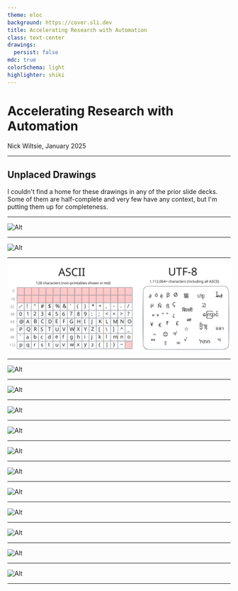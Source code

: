 ```yaml
---
theme: eloc
background: https://cover.sli.dev
title: Accelerating Research with Automation
class: text-center
drawings:
  persist: false
mdc: true
colorSchema: light
highlighter: shiki
---
```


# Accelerating Research with Automation

Nick Wiltsie, January 2025

---

## Unplaced Drawings

I couldn't find a home for these drawings in any of the prior slide decks. Some of them are half-complete and very few have any context, but I'm putting them up for completeness.

---

![Alt](/Costs.svg)

---

![Alt](/Enrollment_Workflow.svg)

---

![Alt](/Encodings.svg)

---

![Alt](/Encodings_2.svg)

---

![Alt](/Flowchart.svg)

---

![Alt](/Fractal.svg)

---

![Alt](/Hotel_Bathrooms.svg)

---

![Alt](/Lossless_Manipulation.svg)

---

![Alt](/Non-Transactional_Database.svg)

---

![Alt](/Outbox.svg)

---

![Alt](/Polling.svg)

---

![Alt](/Synchronicity.svg)

---

![Alt](/Task_Assets.svg)

---

![Alt](/Website_Workflow.svg)

---
